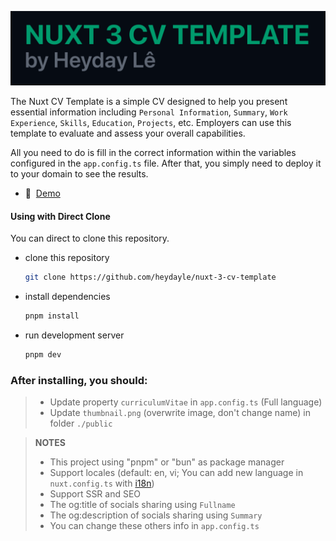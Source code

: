 [![Alpine](./public/cover.png)](https://nuxtcvtemplate.vercel.app/)

The Nuxt CV Template is a simple CV designed to help you present essential information including `Personal Information`, `Summary`, `Work Experience`, `Skills`, `Education`, `Projects`, etc. Employers can use this template to evaluate and assess your overall capabilities.

All you need to do is fill in the correct information within the variables configured in the `app.config.ts` file. After that, you simply need to deploy it to your domain to see the results.


- 📖&nbsp; [Demo](https://nuxtcvtemplate.vercel.app/)

#### Using with Direct Clone

You can direct to clone this repository.

- clone this repository
  ```bash
  git clone https://github.com/heydayle/nuxt-3-cv-template
  ```
- install dependencies
  ```bash
  pnpm install
  ```
- run development server
  ```bash
  pnpm dev
  ```
### After installing, you should:

>- Update property `curriculumVitae` in `app.config.ts` (Full language)
>- Update `thumbnail.png` (overwrite image, don't change name) in folder `./public`

> **NOTES**
>
> - This project using "pnpm" or "bun" as package manager
> - Support locales (default: en, vi; You can add new language in `nuxt.config.ts` with [i18n](https://i18n.nuxtjs.org/docs/))
> - Support SSR and SEO
> - The og:title of socials sharing using `Fullname`
> - The og:description of socials sharing using `Summary`
> - You can change these others info in `app.config.ts`
